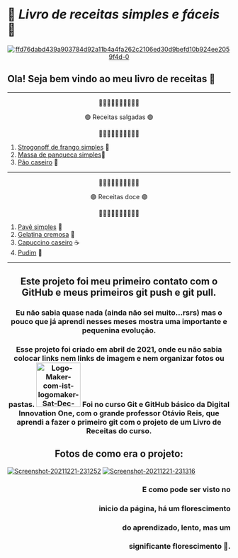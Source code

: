# 🥨 _Livro de receitas simples e fáceis_ 📖

<div align= "center">
<a href="https://imgbb.com/">
  <img src="https://i.ibb.co/yWT2fCr/ffd76dabd439a903784d92a11b4a4fa262c2106ed30d9befd10b924ee2059f4d-0.png" alt="ffd76dabd439a903784d92a11b4a4fa262c2106ed30d9befd10b924ee2059f4d-0" border="0" /></a>
</div>

## Ola! Seja bem vindo ao meu livro de receitas 🍩

---

<div align= "center">

🔸🔸🔸🔸🔸🔸🔸🔸🔸🔸

🟢 Receitas salgadas 🟢

🔸🔸🔸🔸🔸🔸🔸🔸🔸🔸
</div>

1. [Strogonoff de frango simples](https://github.com/Ruths2/livro-receitas/blob/main/receitas-salgadas/strogonoff-de-frango/strogonoff.md) 🥘
2. [Massa de panqueca simples](https://github.com/Ruths2/livro-receitas/tree/main/receitas-salgadas/massa-de-panqueca/massaDePanqueca.md)🥞 
3. [Pão caseiro](https://github.com/Ruths2/livro-receitas/tree/main/receitas-salgadas/pao-caseiro/paoCaseiro.md) 🍞 

---

<div align= "center">

🔸🔸🔸🔸🔸🔸🔸🔸🔸🔸

🟣 Receitas doce 🟣

🔸🔸🔸🔸🔸🔸🔸🔸🔸🔸
</div>

1. [Pavê simples](https://github.com/Ruths2/livro-receitas/tree/main/receitas-doce/pave-simples/paveSimples.md) 🥮 
2. [Gelatina cremosa](https://github.com/Ruths2/livro-receitas/tree/main/receitas-doce/gelatina-cremosa/gelatinaCremosa.md) 🍧
3. [Capuccino caseiro](https://github.com/Ruths2/livro-receitas/tree/main/receitas-doce/capuccino-caseiro/capuccinoCaseiro.md) ☕
4. [Pudim](https://github.com/Ruths2/livro-receitas/tree/main/receitas-doce/pudim/pudim.md) 🍮

---

<div align= "center">

## Este projeto foi meu primeiro contato com o GitHub e meus primeiros git push e git pull.

### Eu não sabia quase nada (ainda não sei muito...rsrs) mas o pouco que já aprendi nesses meses mostra uma importante e pequenina evolução. 
### Esse projeto foi criado em abril de 2021, onde eu não sabia colocar links nem links de imagem e nem organizar fotos ou pastas. <a href="https://ibb.co/LdjYSNj"><img height= "100" src="https://i.ibb.co/m5ZbJNZ/Logo-Maker-com-ist-logomaker-Sat-Dec-25-21-40-47-GMT-03-00-2021.png" alt="Logo-Maker-com-ist-logomaker-Sat-Dec-25-21-40-47-GMT-03-00-2021" border="0" /></a> Foi no curso Git e GitHub básico da Digital Innovation One, com o grande professor Otávio Reis, que aprendi a fazer o primeiro git com o projeto de um Livro de Receitas do curso.
## Fotos de como era o projeto:

</div>

<a href="https://ibb.co/gj3WTh1">
  <img src="https://i.ibb.co/Wx6zyj9/Screenshot-20211221-231252.png" alt="Screenshot-20211221-231252" border="0" /></a>
  
<a href="https://ibb.co/NmXNwGd">
  <img src="https://i.ibb.co/1d3XH4t/Screenshot-20211221-231316.png" alt="Screenshot-20211221-231316" border="0" /></a>

<div align= "right">

### E como pode ser visto no
### inicio da página, há um florescimento
### do aprendizado, lento, mas um
### significante florescimento 🌼.

</div>

